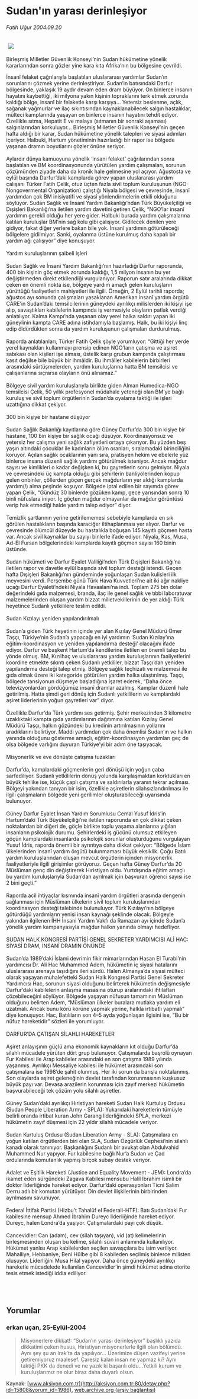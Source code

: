 # Sudan'ın yarası derinleşiyor

*Fatih Uğur 2004.09.20*

<div bgcolor="#FFFEF6">
 <font>
  <img border="0" height="1" src="/web/20060103204708im_/http://aksiyon.com.tr/images/blank.gif"/>
 </font>
 <font class="content">
  <p>
   <img border="0" hspace="5" src="http://web.archive.org/web/20060103204708im_/http://www.aksiyon.com.tr/resim/511/56.jpg" vspace="5"/>
  </p>
 </font>
 <font class="content">
  Birleşmiş Milletler Güvenlik Konseyi’nin Sudan hükümetine yönelik kararlarından sonra gözler yine kara kıta Afrika’nın bu bölgesine çevrildi.
 </font>
 <p>
  <font class="content">
   İnsanî felaket çağrılarıyla başlatılan uluslararası yardımlar Sudan’ın sorunlarını çözmek yerine derinleştiriyor. Sudan’ın batısındaki Darfur bölgesinde, yaklaşık 19 aydır devam eden dram büyüyor. On binlerce insanın hayatını kaybettiği, iki milyona yakın kişinin topraklarını terk etmek zorunda kaldığı bölge, insanî bir felaketle karşı karşıya... Yetersiz beslenme, açlık, sağanak yağmurlar ve ilaç sıkıntısından kaynaklanabilecek salgın hastalıklar, mülteci kamplarında yaşayan on binlerce insanın hayatını tehdit ediyor. Özellikle sıtma, Hepatit E ve malaya (sıtmanın bir sonraki aşaması) salgınlarından korkuluyor... Birleşmiş Milletler Güvenlik Konseyi’nin geçen hafta aldığı bir karar, Sudan hükümetine yönelik talepleri ve siyasi adımları içeriyor. Halbuki, Hartum yönetiminin hazırladığı bir rapor ise bölgede yaşanan dramın boyutlarını gözler önüne seriyor.
   <br>
    <br>
     Aylardır dünya kamuoyuna yönelik ‘insani felaket’ çağrılarından sonra başlatılan ve BM koordinasyonunda yürütülen yardım çalışmaları, sorunun çözümünden ziyade daha da kronik hale gelmesine yol açıyor. Ağustosta ve eylül başında Darfur’daki kamplarda görev yapan uluslararası yardım çalışanı Türker Fatih Çelik, otuz üçten fazla sivil toplum kuruluşunun (NGO-Nongovermental Organization) çalıştığı Niyala bölgesi ve çevresinde, insanî yardımdan çok BM inisiyatifi ve siyasî yönlendirmelerin etkili olduğunu söylüyor. Sudan Sağlık  ve İnsanî Yardım Bakanlığı’ndan Türk Büyükelçiliği ve Dışişleri Bakanlığı’na iletilen yardım davetini getiren Çelik, “NGO’lar insanî yardımın gerekli olduğu her yere gider. Halbuki burada yardım çalışmalarına katılan kuruluşlar BM’nin sağ kolu gibi çalışıyor. Gidilecek denilen yere gidiyor, fakat diğer yerlere bakan bile yok. İnsanî yardımın götürüleceği bölgelere gidilmiyor. Sanki, oyalanma üstüne kurulmuş daha kapalı bir yardım ağı çalışıyor” diye konuşuyor.
     <br/>
     <br/>
     Yardım kuruluşlarının şaibeli işleri
     <br/>
     <br/>
     Sudan Sağlık ve İnsanî Yardım Bakanlığı’nın hazırladığı Darfur raporunda, 400 bin kişinin göç etmek zorunda kaldığı, 1,5 milyon insanın bu yer değiştirmeden direkt etkilendiği vurgulanıyor. Raporun satır aralarında dikkat çeken en önemli nokta ise, bölgeye yardım amaçlı gelen kuruluşların yürüttüğü faaliyetlerin mahiyetleri ile ilgili. Örneğin, 2 Eylül tarihli raporda; ağustos ayı sonunda çalışmaları yasaklanan Amerikan insanî yardım örgütü CARE’in Sudan’daki temsilcilerinin güneydeki ayrılıkçı milislerden iki kişiyi işe alıp, savaştıkları kabilelerin kampında iş vermesiyle olayların patlak verdiği anlatılıyor. Kalma Kampı’nda yaşanan olay yerel halka saldırı yapan iki güneylinin kampta CARE adına istihdamıyla başlamış. Halk, bu iki kişiyi linç edip öldürdükten sonra da yardım kuruluşunun çalışmaları durdurulmuş.
     <br/>
     <br/>
     Raporda anlatılanları, Türker Fatih Çelik şöyle yorumluyor: “Gittiği her yerde yerel kaynakları kullanmayı prensip edinen NGO’ların çatışma ve aşiret sabıkası olan kişileri işe alması, üstelik karşı grubun kampında çalıştırması kasıt değilse bile büyük bir ihmâldir. Bu ihmâller kabilelerin birbirleri arasındaki sürtüşmelerden, yardım kuruluşlarına hatta BM temsilcisi ve çalışanlarına sıçrarsa olayların önü alınamaz.”
     <br/>
     <br/>
     Bölgeye sivil yardım kuruluşlarıyla birlikte giden Alman Humedica-NGO temsilcisi Çelik, 50 yıllık profesyonel müdahale yeteneği olan BM’ye bağlı kuruluş ve sivil toplum örgütlerinin Sudan’da oyalama taktiği ile işleri uzattığına dikkat çekiyor.
     <br/>
     <br/>
     300 bin kişiye bir hastane düşüyor
     <br/>
     <br/>
     Sudan Sağlık Bakanlığı kayıtlarına göre Güney Darfur’da 300 bin kişiye bir hastane, 100 bin kişiye bir sağlık ocağı düşüyor. Koordinasyonsuz ve yetersiz her çalışma yeni sağlık zafiyetleri ortaya çıkarıyor. Bu yüzden beş yaşın altındaki çocuklar ile kadınların ölüm oranları, sıralamadaki birinciliğini koruyor. Açılan sağlık ocaklarının yanı sıra, pratisyen hekim ve ebelerle yüz binlerce insana düzenli sağlık yardımı götürülmek isteniyor. Ancak mağdur sayısı ve kimlikleri o kadar değişken ki, bu gayretlerin sonu gelmiyor. Niyala ve çevresindeki üç kampta olduğu gibi şehirlerin banliyölerinden kopup gelen onbinler, çöllerden göçen gerçek mağdurların yer aldığı kamplarda yardım(!) alma peşinde koşuyor. Bölgede iptal edilen bir sayımda görev yapan Çelik, “Gündüz 30 binlerde gözüken kamp, gece yarısından sonra 10 binli nüfuslara iniyor. İç göçten mağdur olmayanlar da mağdur görüntüsü verip hak etmediği halde yardım talep ediyor” diyor.
     <br/>
     <br/>
     Temizlik şartlarının yerine getirilememesi sebebiyle kamplarda en sık görülen hastalıkların başında karaciğer iltihaplanması yer alıyor. Darfur ve çevresinde ölümcül düzeyde bu hastalıkla boğuşan 145 kayıtlı göçmen hasta var. Ancak sivil kaynaklar bu sayıyı binlerle ifade ediyor.  Niyala, Kas, Musa, Ad-El Fursan bölgelerindeki kamplarda kayıtlı göçmen sayısı 160 binin üstünde.
     <br/>
     <br/>
     Sudan hükümeti ve Darfur Eyalet Valiliği’nden Türk Dışişleri Bakanlığı’na iletilen rapor ve davetle eylül başında sivil toplum desteği istendi. Geçen hafta Dışişleri Bakanlığı’nın gündeminde yoğunlaşan Sudan kulisleri ilk meyvesini verdi. Perşembe günü Türk Hava Kuvvetleri’ne ait iki ağır nakliye uçağı Darfur Eyaleti’ndeki Niyala Havaalanı’na indi. Toplam 275 bin dolar değerindeki gıda malzemesi, branda, ilaç ile genel sağlık ve tıbbi laboratuvar malzemelerinden oluşan yardım bizzat milletvekillerinin de yer aldığı Türk heyetince Sudanlı yetkililere teslim edildi.
     <br/>
     <br/>
     Sudan Kızılayı yeniden yapılandırılmalı
     <br/>
     <br/>
     Sudan’a giden Türk heyetinin içinde yer alan Kızılay Genel Müdürü Ömer Taşçı, Türkiye’nin Sudan’a yapacağı en iyi yardımın ‘Sudan Kızılay’ına eğitim-koordinasyon ve yeniden yapılandırma desteği’ olacağını ifade ediyor. Darfur ve başkent Hartum’da kendilerine iletilen en önemli talep bu yönde olmuş. BM, Kızılhaç ve uluslararası yardım kuruluşlarının faaliyetlerini koordine etmekte sıkıntı çeken Sudanlı yetkililer, bizzat Taşçı’dan yeniden yapılandırma desteği talep etmiş. Bölgeye sağlık teçhizatı ve malzemesi ile gıda olmak üzere iki kategoride götürülen yardım halka ulaştırılmış. Taşçı, bölgede tansiyonun düşmeye başladığına işaret ederek, “Daha önce televizyonlardan gördüğümüz insanî dramlar azalmış. Kamplar düzenli hale getirilmiş. Hatta şimdi geri dönüş için Sudanlı yetkililerin ve kamplardaki aşiret liderlerinin yoğun gayretleri var” diyor.
     <br/>
     <br/>
     Özellikle Darfur’da Türk yardımı ses getirmiş. Şehir merkezinden 3 kilometre uzaklıktaki kampta gıda yardımlarının dağıtımına katılan Kızılay Genel Müdürü Taşçı, halkın gözündeki bu kredinin artırılmasının yollarını aradıklarını belirtiyor. Maddi yardımdan çok daha önemlisi Sudan’ın ve halkın yanında olduğunu gösterme amaçlı, eğitim-koordinasyon yardımları geç de olsa bölgede varlığını duyuran Türkiye’yi bir adım öne taşıyacak.
     <br/>
     <br/>
     Misyonerlik ve eve dönüşte çatışma tuzakları
     <br/>
     <br/>
     Darfur’da, kamplardaki göçmenlerin geri dönüşü için yoğun çaba sarfediliyor. Sudanlı yetkililerin dönüş yolunda karşılaşmaktan korktukları en büyük tehlike ise, küçük çaplı çatışma ve saldırılarla yaranın tekrar açılması. Bölgeyi yakından tanıyan bir isim, özellikle aşiretlerin silahsızlandırılması ile ilgili çalışmaların bölgede yeni gerilimler oluşturabileceği uyarısında bulunuyor.
     <br/>
     <br/>
     Güney Darfur Eyalet İnsan Yardım Sorumlusu Cemal Yusuf İdris’in Hartum’daki Türk Büyükelçiliği’ne iletilen raporunda en çok dikkat çeken noktalardan bir diğeri de, göçle birlikte toplu yaşama alanlarına yığılan insanların psikolojik durumu. Şehirlerdeki iş gücünü olumsuz etkileyen göçün kamplardaki insanlarda psikolojik sorunlar oluşturduğunu vurgulayan Yusuf İdris, raporda önemli bir ayrıntıya daha dikkat çekiyor: “Bölgede İslam ülkelerinden insanî yardım örgütü bulunmaması büyük eksiklik. Çoğu Batılı yardım kuruluşlarından oluşan mevcut örgütlerin içinden misyonerlik faaliyetleriyle ilgili girişimler görüyoruz. Geçen hafta Güney Darfur’da 20 Müslüman genç din değiştirerek Hıristiyan oldu. Yurtdışında eğitim amaçlı bu yardım kuruluşlarıyla Sudan’dan ayrılmak için başvuran öğrenci sayısı ise 2 bini geçti.”
     <br/>
     <br/>
     Raporda  acil ihtiyaçlar kısmında insanî yardım örgütleri arasında dengenin sağlanması için Müslüman ülkelerin sivil toplum kuruluşlarından koordinasyon desteği talebinde bulunuluyor. Türk Kızılayı’nın bölgeye götürdüğü yardımların yenisi insan kaynağı şeklinde olacak. Bölgeyle yakından ilgilenen İHH İnsani Yardım Vakfı da Ramazan ayı içinde Sudan’a yönelik yardım kampanyasıyla mağdur halkın yanında olmayı hedefliyor.
     <br/>
     <br/>
     SUDAN HALK KONGRESİ PARTİSİ GENEL SEKRETER YARDIMCISI ALİ HAC: SİYASÎ DRAM, İNSANÎ  DRAMIN ÖNÜNDE
     <br/>
     <br/>
     Sudan’da 1989’daki İslami devrimin fikir mimarlarından Hasan El Turabi’nin yardımcısı Dr. Ali Hac Muhammed Adem, hükümetin iç siyasi hatalarını uluslararası arenaya taşıdığını ileri sürdü. Halen Almanya’da siyasi mülteci olarak yaşayan muhalefetteki Sudan Halk Kongresi Partisi Genel Sekreter Yardımcısı Hac, sorunun siyasi olduğunu belirterek hükümetin değişmesiyle Darfur’daki kabilelerin anlaşma masasına oturup aralarındaki ihtilafları çözebileceğini söylüyor. Bölgede yaşayan nüfusun tamamının Müslüman olduğunu belirten Adem, “Müslüman ülkeler buralara mutlaka yardım eli uzatmalı. Ancak bunu körü körüne yapmak yerine, halkla irtibatlı yapmalı” diye konuşuyor. Hac, Batılıların son 4–5 ayda yoğunlaşan ilgisini ise, “Bu bir nüfuz hareketidir” sözleri ile yorumluyor.
     <br/>
     <br/>
     DARFUR’DA ÇATIŞAN SİLAHLI HAREKETLER
     <br/>
     <br/>
     Aşiret anlayışının güçlü ama ekonomik kaynakların kıt olduğu Darfur’da silahlı mücadele yürüten dört grup bulunuyor. Çatışmalarda başrolü oynayan Fur Kabilesi ile Arap kabileler arasındaki en son çatışma 1989 yılında yaşanmış. Ayrılıkçı Messaliye kabilesi ile hükümet arasındaki son çatışmalara ise 1998’de şahit olunmuş. Her iki sorun da barışla noktalanmış. Son olaylarda aşiret geleneğinin devlet tarafından korunmasının kuşkusuz büyük payı var. Devasa arazilerin korunması için zayıf merkezi hükümetin başvurabileceği tek çözüm yolu silahlı aşiretler.
     <br/>
     <br/>
     Güney Sudan’daki ayrılıkçı Hıristiyan hareketi Sudan Halk Kurtuluş Ordusu (Sudan People Liberation Army - SPLA): Yukarıdaki hareketlerin tümüyle belirli oranda irtibat kuran John Garang liderliğindeki SPLA, merkezi hükümetin zayıf düşmesi için 22 yıldır silahlı mücadele veriyor.
     <br/>
     <br/>
     Sudan Kurtuluş Ordusu (Sudan Liberation Army - SLA): Çatışmalara en yoğun katılan örgütlerden biri olan SLA, Sudan Özgürlük Cephesi’nin silahlı kanadı olarak tanınıyor. Başkanlığını Sudanlı bir avukat olan Abdulvahid Muhammed Nur yapıyor. Fur kabilesine bağlı Nur’a Sudan ve Çad ordularında komutanlık yapmış birçok subay destek veriyor.
     <br/>
     <br/>
     Adalet ve Eşitlik Hareketi (Justice and Equality Movement - JEM): Londra’da ikamet eden sürgündeki Zagava Kabilesi mensubu Halil İbrahim isimli bir doktor liderliğinde hareket ediyor. Darfur’daki operasyonları Ticni Salim Derru adlı bir komutan yürütüyor. Din devlet ilişkilerinin birbirinden ayrılmasını savunuyor.
     <br/>
     <br/>
     Federal İttifak Partisi (Hizbu’t Tahalüf el Federali-HTF): Batı Sudan’daki Fur kabilesine mensup Ahmed İbrahim Dureyc liderliğinde hareket ediyor. Dureyc, halen Londra’da yaşıyor. Çatışmalardaki payı çok düşük.
     <br/>
     <br/>
     Cancevidler: Can (adam), cev (silah taşıyan), vid (at) kelimelerinin birleşmesinden oluşan bu kelime, silahlı süvari anlamında kullanılıyor. Hükümet yanlısı Arap kabilelerden seçilen savaşçılara bu isim veriliyor. Mahalliye, Hebbaniye, Beni Hülbe gibi 8 kabileden seçilmiş binlerce milisten oluşuyor. Liderliğini Musa Hilal yapıyor. Daha önce güneydeki ayrılıkçı hareketle mücadelede kullanılan Cancevidler’in şimdi hükümet adına otorite tesis etmek istediği iddia ediliyor.
     <br/>
    </br>
   </br>
  </font>
  <br/>
  <!---- YAZI SONU ----------->
 </p>
</div>


## Yorumlar

### erkan uçan, 25-Eylül-2004
> Misyonerlere dikkat!: 
> “Sudan’ın yarası derinleşiyor” başlıklı yazıda dikkatimi çeken husus, Hıristiyan misyonerlerle ilgili olan bölümdü. Aynı şey şu an Irak’ta da yapılıyor... Üzerimize düşen vazifeyi yerine getiremiyoruz maalesef. Çaresiz kalan insan ne yapmaz ki? Aynı taktiği PKK da denedi ve ne yazık ki başarılı oldu...Yetkili kurum ve kuruluşlarımız ne olur biraz daha duyarlı olsun.

Kaynak: [www.aksiyon.com.tr](http://aksiyon.com.tr:80/detay.php?id=15808&yorum_id=1986), [web.archive.org (arşiv bağlantısı)](http://web.archive.org/web/20060103204708/http://aksiyon.com.tr:80/detay.php?id=15808&yorum_id=1986)
